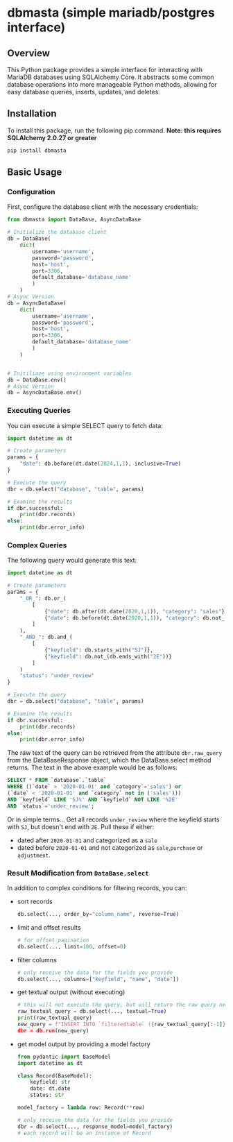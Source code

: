 # dbmasta (simple mariadb/postgres interface)

## Overview

This Python package provides a simple interface for interacting with MariaDB databases using SQLAlchemy Core. It abstracts some common database operations into more manageable Python methods, allowing for easy database queries, inserts, updates, and deletes.

## Installation

To install this package, run the following pip command. **Note: this requires SQLAlchemy 2.0.27 or greater**

```bash
pip install dbmasta
```

## Basic Usage

### Configuration

First, configure the database client with the necessary credentials:

```python
from dbmasta import DataBase, AsyncDataBase

# Initialize the database client
db = DataBase(
    dict(
        username='username', 
        password='password', 
        host='host', 
        port=3306, 
        default_database='database_name'
        )
    )
# Async Version
db = AsyncDataBase(
    dict(
        username='username', 
        password='password', 
        host='host', 
        port=3306, 
        default_database='database_name'
        )
    )


# Initiliaze using environment variables
db = DataBase.env()
# Async Version
db = AsyncDataBase.env()
```

### Executing Queries

You can execute a simple SELECT query to fetch data:

```python
import datetime as dt

# Create parameters
params = {
    "date": db.before(dt.date(2024,1,1), inclusive=True)
}

# Execute the query
dbr = db.select("database", "table", params)

# Examine the results
if dbr.successful:
    print(dbr.records)
else:
    print(dbr.error_info)
```

### Complex Queries

The following query would generate this text:

```python
import datetime as dt

# Create parameters
params = {
    "_OR_": db.or_(
        [
            {"date": db.after(dt.date(2020,1,1)), "category": "sales"},
            {"date": db.before(dt.date(2020,1,1)), "category": db.not_(db.in_, ["purchases","adjustments","sales"])},
        ]
    ),
    "_AND_": db.and_(
        [
            {"keyfield": db.starts_with("SJ")},
            {"keyfield": db.not_(db.ends_with("2E"))}
        ]
    )
    "status": "under_review"
}

# Execute the query
dbr = db.select("database", "table", params)

# Examine the results
if dbr.successful:
    print(dbr.records)
else:
    print(dbr.error_info)
```

The raw text of the query can be retrieved from the attribute `dbr.raw_query` from the DataBaseResponse object,
which the DataBase.select method returns. The text in the above example would be as follows:

```sql
SELECT * FROM `database`.`table`
WHERE ((`date` > '2020-01-01' and `category`='sales') or 
(`date` < '2020-01-01' and `category` not in ('sales')))
AND `keyfield` LIKE 'SJ%' AND `keyfield` NOT LIKE '%2E'
AND `status`='under_review';
```

Or in simple terms...
Get all records `under_review` where the keyfield starts with `SJ`, but doesn't end with `2E`. Pull these if either:

- dated after `2020-01-01` and categorized as a `sale`
- dated before `2020-01-01` and not categorized as `sale`,`purchase` or `adjustment`.


### Result Modification from `DataBase.select`

In addition to complex conditions for filtering records, you can:

- sort records

    ```pythoN
    db.select(..., order_by="column_name", reverse=True)
    ```

- limit and offset results

    ```python
    # for offset pagination
    db.select(..., limit=100, offset=0)
    ```

- filter columns

    ```python
    # only receive the data for the fields you provide
    db.select(..., columns=["keyfield", "name", "date"])
    ```

- get textual output (without executing)

    ```python
    # this will not execute the query, but will return the raw query needed to execute
    raw_textual_query = db.select(..., textual=True)
    print(raw_textual_query)
    new_query = f"INSERT INTO `filteredtable` ({raw_textual_query[:-1]});
    dbr = db.run(new_query)
    ```

- get model output by providing a model factory

    ```python
    from pydantic import BaseModel
    import datetime as dt

    class Record(BaseModel):
        keyfield: str
        date: dt.date
        status: str

    model_factory = lambda row: Record(**row)

    # only receive the data for the fields you provide
    dbr = db.select(..., response_model=model_factory)
    # each record will be an instance of Record
    ```
